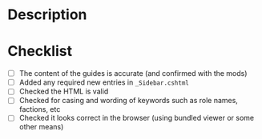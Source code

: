# Description



# Checklist

- [ ] The content of the guides is accurate (and confirmed with the mods)
- [ ] Added any required new entries in `_Sidebar.cshtml`
- [ ] Checked the HTML is valid
- [ ] Checked for casing and wording of keywords such as role names, factions, etc
- [ ] Checked it looks correct in the browser (using bundled viewer or some other means)
